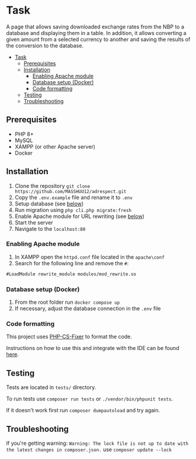 # Task

A page that allows saving downloaded exchange rates from the NBP to a database and displaying them in a table.
In addition, it allows converting a given amount from a selected currency to another and saving the results of the
conversion to the database.

<!-- TOC -->

* [Task](#task)
    * [Prerequisites](#prerequisites)
    * [Installation](#installation)
        * [Enabling Apache module](#enabling-apache-module)
        * [Database setup (Docker)](#database-setup-docker)
        * [Code formatting](#code-formatting)
    * [Testing](#testing)
    * [Troubleshooting](#troubleshooting)

<!-- TOC -->

## Prerequisites

* PHP 8+
* MySQL
* XAMPP (or other Apache server)
* Docker

## Installation

1. Clone the repository `git clone https://github.com/MASSHUU12/adrespect.git`
2. Copy the `.env.example` file and rename it to `.env`
3. Setup database (see [below](#database-setup-docker))
4. Run migration using `php cli.php migrate:fresh`
5. Enable Apache module for URL rewriting (see [below](#enabling-apache-module))
6. Start the server
7. Navigate to the `localhost:80`

### Enabling Apache module

1. In XAMPP open the `httpd.conf` file located in the `apache\conf`
2. Search for the following line and remove the `#`:

```txt
#LoadModule rewrite_module modules/mod_rewrite.so
```

### Database setup (Docker)

1. From the root folder run `docker compose up`
2. If necessary, adjust the database connection in the `.env` file

### Code formatting

This project uses [PHP-CS-Fixer](https://github.com/PHP-CS-Fixer/PHP-CS-Fixer)
to format the code.

Instructions on how to use this and integrate with the IDE can be
found [here](https://github.com/PHP-CS-Fixer/PHP-CS-Fixer#editor-integration).

## Testing

Tests are located in `tests/` directory.

To run tests use `composer run tests` or `./vendor/bin/phpunit tests`.

If it doesn't work first run `composer dumpautoload` and try again.

## Troubleshooting

If you're getting warning:
`Warning: The lock file is not up to date with the latest changes in composer.json.` use `composer update --lock`
